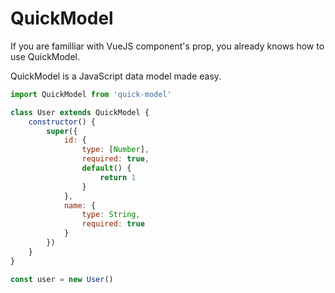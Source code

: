 # QuickModel
If you are familliar with VueJS component's prop, you already knows how to use QuickModel.

QuickModel is a JavaScript data model made easy.

```js
import QuickModel from 'quick-model'

class User extends QuickModel {
    constructor() {
        super({
            id: {
                type: [Number],
                required: true,
                default() {
                    return 1
                }
            },
            name: {
                type: String,
                required: true
            }
        })
    }
}

const user = new User()
```
